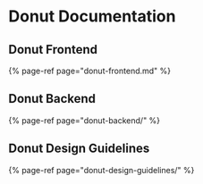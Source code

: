 # Donut Documentation

## Donut Frontend

{% page-ref page="donut-frontend.md" %}

## Donut Backend

{% page-ref page="donut-backend/" %}

## Donut Design Guidelines

{% page-ref page="donut-design-guidelines/" %}

